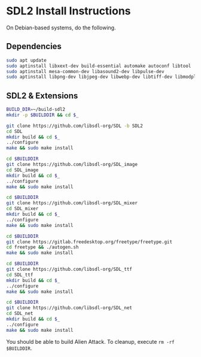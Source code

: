 # SDL2 Install Instructions

On Debian-based systems, do the following.

## Dependencies

```bash
sudo apt update
sudo aptinstall libxext-dev build-essential automake autoconf libtool
sudo aptinstall mesa-common-dev libasound2-dev libpulse-dev
sudo aptinstall libpng-dev libjpeg-dev libwebp-dev libtiff-dev libmodplug-dev
```

## SDL2 & Extensions

```bash
BUILD_DIR=~/build-sdl2
mkdir -p $BUILDDIR && cd $_

git clone https://github.com/libsdl-org/SDL -b SDL2
cd SDL
mkdir build && cd $_
../configure
make && sudo make install

cd $BUILDDIR
git clone https://github.com/libsdl-org/SDL_image
cd SDL_image
mkdir build && cd $_
../configure
make && sudo make install

cd $BUILDDIR
git clone https://github.com/libsdl-org/SDL_mixer
cd SDL_mixer
mkdir build && cd $_
../configure
make && sudo make install

cd $BUILDDIR
git clone https://gitlab.freedesktop.org/freetype/freetype.git
cd freetype && ./autogen.sh
make && sudo make install

cd $BUILDDIR
git clone https://github.com/libsdl-org/SDL_ttf
cd SDL_ttf
mkdir build && cd $_
../configure
make && sudo make install

cd $BUILDDIR
git clone https://github.com/libsdl-org/SDL_net
cd SDL_net
mkdir build && cd $_
../configure
make && sudo make install
```

You should be able to build Alien Attack.  To cleanup, execute `rm -rf $BUILDDIR`.
